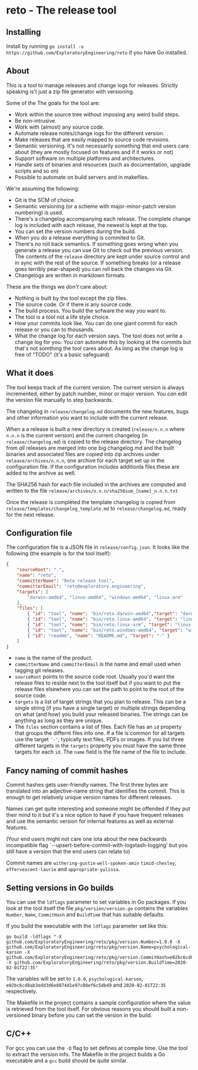 # reto - The release tool

## Installing

Install by running `go install -u https://github.com/ExploratoryEngineering/reto` if you
have Go installed.

## About

This is a tool to manage releases and change logs for releases. Strictly
speaking is't just a zip file generator with versioning.

Some of the The goals for the tool are:

* Work within the source tree without imposing any weird build steps.
* Be non-intrusive.
* Work with (almost) any source code.
* Automate release notes/change logs for the different version.
* Make releases that are easily mapped to source code revisions.
* Semantic versioning. It's not necessarily something that end users care
  about (they are mostly focused on features and if it works or not)
* Support software on multiple platforms and architectures.
* Handle sets of binaries and resources (such as documentation, upgrade scripts
  and so on)
* Possible to automate on build servers and in makefiles.

We're assuming the following:

* Git is the SCM of choice.
* Semantic versioning (or a scheme with major-minor-patch version numbering) is
  used.
* There's a changelog accompanying each release. The complete change log is
  included with each release, the newest is kept at the top.
* You can set the version numbers during the build.
* When you do a release everything is commited to Git.
* There's no roll back semantics. If something goes wrong when you generate a
  release you can use Git to check out the previous version.
  The contents of the `release` directory are kept under source control and
  in sync with the rest of the source. If something breaks (or a release goes
  terribly pear-shaped) you can roll back the changes via Git.
* Changelogs are written in markdown formats.

These are the things we *don't* care about:

* Nothing is built by the tool except the zip files.
* The source code. Or if there *is* any source code.
* The build process. You build the sofware the way *you* want to.
* The tool is a *tool* not a life style choice.
* How your commits look like. You can do one giant commit for each release or
  you can to thousands.
* What the change log for each version says. The tool does not write a change
  log for you. You *can* automate this by looking at the commits but that's not
  somthing the tool cares about. As long as the change log is free of "TODO"
  (it's a basic safeguard)

## What it does

The tool keeps track of the current version. The current version is always
incremented, either by patch number, minor or major version. You *can* edit the
version file manually to step backwards.

The changelog in `release/changelog.md` documents the new features, bugs and
other information you want to include with the current release.

When a a release is built a new directory is created (`release/n.n.n` where
`n.n.n` is the current version) and the current changelog (in
`release/changelog.md`) is copied to the release directory. The changelog from
*all* releases are merged into one big changelog.md and the built binaries and
associated files are copied into zip archives under `release/archives/n.n.n`, one
archive for each target set up in the configuration file. If the configuration
includes additionla files these are added to the archive as well.

The SHA256 hash for each file included in the archives are computed and written
to the file `release/archives/n.n.n/sha256sum_[name]_n.n.n.txt`

Once the release is completed the template changelog is copied from
`release/templates/changelog_template.md` to `release/changelog.md`, ready for
the next release.

## Configuration file

The configuration file is a JSON file in `release/config.json`. It looks like
the following (the example is for the tool itself):

```json
{
    "sourceRoot": ".",
    "name": "reto",
    "committerName": "Reto release tool",
    "committerEmail": "reto@exploratory.engineering",
    "targets": [
        "darwin-amd64", "linux-amd64", "windows-amd64", "linux-arm"
    ],
    "files": [
        { "id": "tool", "name": "bin/reto.darwin-amd64","target": "darwin-amd64" },
        { "id": "tool", "name": "bin/reto.linux-amd64", "target": "linux-amd64" },
        { "id": "tool", "name": "bin/reto.linux-arm", "target": "linux-arm" },
        { "id": "tool", "name": "bin/reto.windows-amd64", "target": "windows-amd64" },
        { "id": "readme", "name": "README.md", "target": "-" }
    ]
}
```

* `name` is the name of the product.
* `committerName` and `committerEmail` is the name and email used when tagging
  git releases.
* `sourceRoot` points to the source code root. Usually you'd want the release
  files to reside next to the tool itself but if you want to put the release
  files elsewhere you can set the path to point to the root of the source code.
* `targets` is a list of target strings that you plan to release. This can be a
  single string (if you have a single target) or multiple strings depending on
  what (and how) you build your released binaries. The strings can be anything
  as long as they are unique.
* The `files` section contains a list of files. Each file has an `id` property
  that groups the differnt files into one. If a file is common for all targets
  use the target `'-'`, typically text files, PDFs or images. If you list three
  different targets in the `targets` property you must have the same three targets
  for each `id`. The `name` field is the file name of the file to include.

## Fancy naming of commit hashes

Commit hashes gets user-friendly names. The first three bytes are translated
into an adjective-name string that identifies the commit. This is enough to
get relatively unique version names for different releases.

Names can get quite interesting and someone might be offended if they put their
mind to it but it's a nice option to have if you have frequent releases and
use the semantic version for internal features as well as external features.

(Your end users might not care one iota about the new backwards incompatible
flag `--upsert-before-commit-with-logstash-logging' but you still have a version
that the end users can relate to)

Commit names are `withering-gustie` `well-spoken-amin` `timid-chesley`,
`effervescent-laurie` and `appropriate-yulissa`.

## Setting versions in Go builds

You can use the `ldflags` parameter to set variables in Go packages. If you look
at the tool itself the file `pkg/version/version.go` contains the variables
`Number`, `Name`, `CommitHash` and `BuildTime` that has suitable defaults.

If you build the executable with the `ldflags` parameter set like this:

```shell
go build -ldflags "-X github.com/ExploratoryEngineering/reto/pkg/version.Number=1.0.0 -X github.com/ExploratoryEngineering/reto/pkg/version.Name=psychological-karson -X github.com/ExploratoryEngineering/reto/pkg/version.CommitHash=e02bc6cd8ab3edd3d6e8874d1e97c08ef6c5db49 -X github.com/ExploratoryEngineering/reto/pkg/version.BuildTime=2020-02-01T22:35"
```

The variables will be set to `1.0.0`, `psychological-karson`,
`e02bc6cd8ab3edd3d6e8874d1e97c08ef6c5db49` and `2020-02-01T22:35` respectively.

The Makefile in the project contains a sample configuration where the value is
retrieved from the tool itself. For obvious reasons you should built a non-versioned
binary before you can set the version in the build.

## C/C++

For gcc you can use the `-D` flag to set defines at compile time. Use the tool
to extract the version info. The Makefile in the project builds a Go executable
and a `gcc` build should be quite similar.
